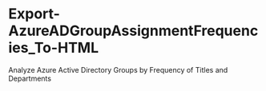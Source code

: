 # Export-AzureADGroupAssignmentFrequencies_To-HTML
Analyze Azure Active Directory Groups by Frequency of Titles and Departments
